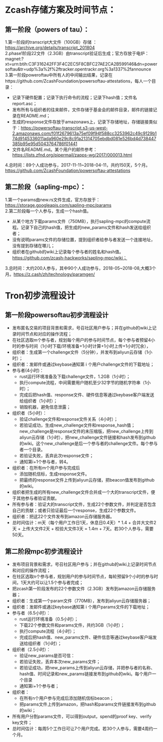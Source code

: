 # Zcash存储方案及时间节点：
## 第一阶段（powers of tau）：
1.第一阶段的transcript大文件（100GB）存储 ：https://archive.org/details/transcript_201804   
2.phase1阶段22文件（2.3GB）由transcript验证后生成；官方存放于电炉：magnet:?xt=urn:btih:C3F316242FF3F4C2EC5F8CBFC27AE2CA2B599146&dn=powersoftau&tr=udp%3a%2f%2ftracker.opentrackr.org%3a1337%2fannounce   
3.第一阶段poweroftau中所有人的中间输出结果，记录在https://github.com/ZcashFoundation/powersoftau-attestations，每人一个目录：   
* 记录下硬件配置；记录下执行命令的流程；记录下hash值；文件名report.asc；
* 发布所有与组织者的往来邮件，文件存储于基金会的邮件目录，邮件的链接记录在README.md；
* 生成的response文件存放于amazonaws上，记录下存储地址，存储链接类似于：https://powersoftau-transcript.s3-us-west-2.amazonaws.com/f01f2679613a75ef09f94f588cc3253962c49c9129b174d9145336011ada960e29c8c91a21314705ebdbd081e526bd4d738447385b95e95d5043764786f01441
* 文件名README.md。某个用户的邮件参考：https://lists.zfnd.org/pipermail/zapps-wg/2017/000013.html   

4.总时间：89个人成功参与，2017-11-11~2018-04-11，共约150天，5个月。https://github.com/ZcashFoundation/powersoftau-attestations

## 第二阶段（sapling-mpc）：
1.第一个params由new.rs文件生成，官方存放于：https://storage.googleapis.com/sapling-mpc/params   
2.第二阶段每一个人参与，生成一个hash值。
* 从某个地方下载params文件（750MB），执行sapling-mpc的compute流程。记录下自己的hash值，把生成的new_params文件和hash发送给组织者；
* 没有说明params文件的存储位置，提到组织者给参与者发送一个连接地址，没有提到存储在哪儿；
* 组织者在github的wiki上记录每个参与者的姓名和hash值。https://github.com/zcash-hackworks/sapling-mpc/wiki；   

3.总时间：大约200人参与，其中90个人成功参与，2018-05~2018-08,大概3个月。https://z.cash/zh/technology/paramgen/

# Tron初步流程设计
## 第一阶段powersoftau初步流程设计
* 发布匿名交易的项目背景和需求，号召社区用户参与；并在github的wiki上记录时间节点和对应的操作流程；
* 在社区选取m个参与者，规划每个用户的参与时间节点，每个参与者预留4小时的参与时间（1小时下载/环境准备+1小时计算+1小时上传+1小时冗余），
* 组织者：生成第一个challenge文件（5分钟），并发布到aliyun云存储（1小时）；
* 组织者：发邮件或通过keybase通知第 i 个用户challenge文件的下载地址；
* 参与者(4小时)：   
  + rust运行环境准备及下载challenge文件，1.2GB（1小时）；   
  + 执行compute流程，中间需要用户随机至少32字节的随机字符串（1小时）；   
  + 完成后把hash值、response文件、硬件信息等通过keybase客户端发送给组织者（1小时）；  
  + 销毁机器，避免信息泄露；
* 组织者（5小时）：   
  + 验证challenge文件和response文件关系（4小时）；  
  + 若验证成功，生成new_challenge文件和response_hash值；new_challenge是response文件的未压缩版，把new_challenge上传到aliyun云存储（1小时），把new_challenge文件链接和hash发布到github的wiki。这个new_challenge是后一个参与者的challenge文件。每个参与者一个目录。  
  + 若验证失败，丢弃此次response文件；  
  + 通知第i+1个参与者，转4。
* 组织者：在所有m个用户参与完成后   
  + 添加随机信标，生成response文件。   
  + 把最终的response文件上传到aliyun云存储，把beacon值发布到github的wiki。
* 组织者把生成的所有new_challenge文件合并成一个大的transcript文件，便于其他参与者验证贡献。  
* 所有参与者：验证大的transcript文件，生成22个参数文件，并判定是否包含自己的贡献；或者只验证最后一个response，生成22个参数文件。
* 组织者：把这22个文件发布到amazon云存储服务器。
* 总时间估计：m天（每个用户工作日1天，休息日0.4天）* 1.4 + 合并大文件2天 + 上传大文件2天 + 校验大文件3天 = 1.4m + 7天。若30个人参与，需要50天。

## 第二阶段mpc初步流程设计

* 发布项目背景和需求，号召社区用户参与；并在github的wiki上记录时间节点和对应的操作流程；
* 在社区选取n个参与者，规划用户的参与时间节点，每轮预留9个小时的参与时间，1天大约可以让1.5个参与者完成；
* 把zcash第一阶段发布的22个参数文件（2.3GB）发布到amazon云存储服务器；
* 组织者：生成第一个param文件（770MB），发布到aliyun云存储服务器；
* 组织者：发邮件或通过keybase通知第 i 个用户params文件的下载地址；
* 参与者（6.5小时）：   
  + rust运行环境准备（0.5小时）；   
  + 下载22个参数文件和params文件，共约3GB（1小时）；   
  + 执行compute流程（4小时）；   
  + 完成后把hash值、new_params文件、硬件信息等通过keybase客户端发送给组织者（1小时）；
* 组织者（2.5小时）：   
  + 验证new_params是否可信：  
  + 若验证失败，丢弃本次new_params文件；  
  + 若验证成功，把new_params上传到aliyun云存储，并把参与者的名称、hash值、时间记录和new_params链接发布到github的wiki。每个用户一个目录   
  + 通知第i+1个参与者；
* 组织者：  
  + 在所有n个用户参与完成后添加随机信标beacon；     
  + 把params文件上传到amazon，把hash和params文件链接发布到github的wiki；
* 所有用户分割params文件，可以得到output，spend的proof key、verify key文件；
* 总时间估计：每周5个工作日可让7个用户完成。若30个人参与，需要4周约一个月。
